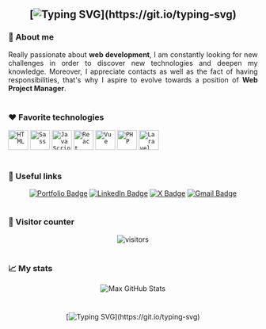 <div align="center">
    
## [![Typing SVG](https://readme-typing-svg.herokuapp.com?font=calibri&color=%237370F7&size=30&center=true&vCenter=true&lines=Hi%2C+I'm+Max+!;Nice+to+meet+you+!)](https://git.io/typing-svg)

</div>

### 🚀 About me

<div align="justify"> 
Really passionate about <b>web development</b>, I am constantly looking for new challenges in order to discover new technologies and deepen my knowledge. Moreover, I appreciate contacts as well as the fact of having responsibilities, that's why I aspire to evolve towards a position of <b>Web Project Manager</b>.
</div>

<br>

### ❤ Favorite technologies

<div align="justify">
<code><img title="HTML" alt="HTML" width="40px" src="https://maxhwk.github.io/public/img/html.webp" /></code>
<code><img title="Sass" alt="Sass" width="40px" src="https://maxhwk.github.io/public/img/sass.webp" /></code>
<code><img title="JavaScript" alt="JavaScript" width="40px" src="https://maxhwk.github.io/public/img/javascript.webp" /></code>
<code><img title="React" alt="React" width="40px" src="https://maxhwk.github.io/public/img/react.webp" /></code>
<code><img title="Vue" alt="Vue" width="40px" src="https://maxhwk.github.io/public/img/vue.webp" /></code>
<code><img title="PHP" alt="PHP" width="40px" src="https://maxhwk.github.io/public/img/php.webp" /></code>
<code><img title="Laravel" alt="Laravel" width="40px" src="https://maxhwk.github.io/public/img/laravel.webp" /></code>
</div>

<br>

### 🧩 Useful links

<div align="center">

[![Portfolio Badge](https://img.shields.io/badge/-visit%20my%20portfolio-94399E?logo=google-cloud&logoColor=white&style=for-the-badge)](https://maxhwk.github.io)
[![LinkedIn Badge](https://img.shields.io/badge/-connect%20with%20me-0A66C2?logo=linkedin&logoColor=white&style=for-the-badge)](https://www.linkedin.com/in/maxence-giron)
[![X Badge](https://img.shields.io/badge/-chat%20with%20me-010101?logo=x&logoColor=white&style=for-the-badge)](https://www.twitter.com/maxhwk_)
[![Gmail Badge](https://img.shields.io/badge/-send%20me%20an%20email-EA4335?logo=gmail&logoColor=white&style=for-the-badge)](mailto:gironmaxence.pro@gmail.com)

</div>

#

### 👀 Visitor counter

<div align="center">
<img alt="visitors" src="https://profile-counter.glitch.me/MaxHwK/count.svg">
</div>

#

### 📈 My stats

<div align="center">
    
![Max GitHub Stats](https://github-readme-stats.vercel.app/api?username=maxhwk&show_icons=true&bg_color=00000000)
    
</div>

#

<div align="center">
    
[![Typing SVG](https://readme-typing-svg.herokuapp.com?font=calibri&color=%237370F7&size=30&center=true&vCenter=true&lines=Have+a+nice+day+!;Bye+!)](https://git.io/typing-svg)
    
</div>
